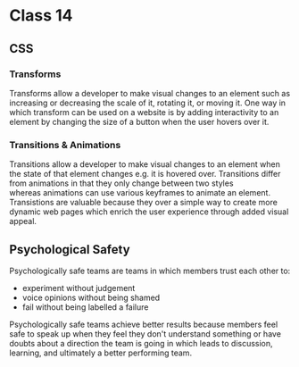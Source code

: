 # Class 14

## CSS

### Transforms

Transforms allow a developer to make visual changes to an element such as increasing or decreasing the scale of it, rotating it, or moving it. One way in which transform can be used on a website is by adding interactivity to an element by changing the size of a button when the user hovers over it.

### Transitions & Animations

Transitions allow a developer to make visual changes to an element when the state of that element changes e.g. it is hovered over. Transitions differ from animations in that they only change between two styles whereas animations can use various keyframes to animate an element. Transistions are valuable because they over a simple way to create more dynamic web pages which enrich the user experience through added visual appeal.

## Psychological Safety

Psychologically safe teams are teams in which members trust each other to:

- experiment without judgement
- voice opinions without being shamed
- fail without being labelled a failure

Psychologically safe teams achieve better results because members feel safe to speak up when they feel they don't understand something or have doubts about a direction the team is going in which leads to discussion, learning, and ultimately a better performing team.
